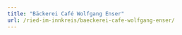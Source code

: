 ```yaml
---
title: "Bäckerei Café Wolfgang Enser"
url: /ried-im-innkreis/baeckerei-cafe-wolfgang-enser/
---
```

